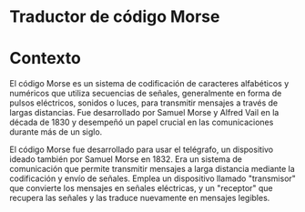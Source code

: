 # Traductor de código Morse

# Contexto

El código Morse es un sistema de codificación de caracteres alfabéticos y numéricos que utiliza secuencias de señales, generalmente en forma de pulsos eléctricos, sonidos o luces, para transmitir mensajes a través de largas distancias. Fue desarrollado por Samuel Morse y Alfred Vail en la década de 1830 y desempeñó un papel crucial en las comunicaciones durante más de un siglo.

El código Morse fue desarrollado para usar el telégrafo, un dispositivo ideado también por Samuel Morse en 1832. Era un sistema de comunicación que permite transmitir mensajes a larga distancia mediante la codificación y envío de señales. Emplea un dispositivo llamado "transmisor" que convierte los mensajes en señales eléctricas, y un "receptor" que recupera las señales y las traduce nuevamente en mensajes legibles.
